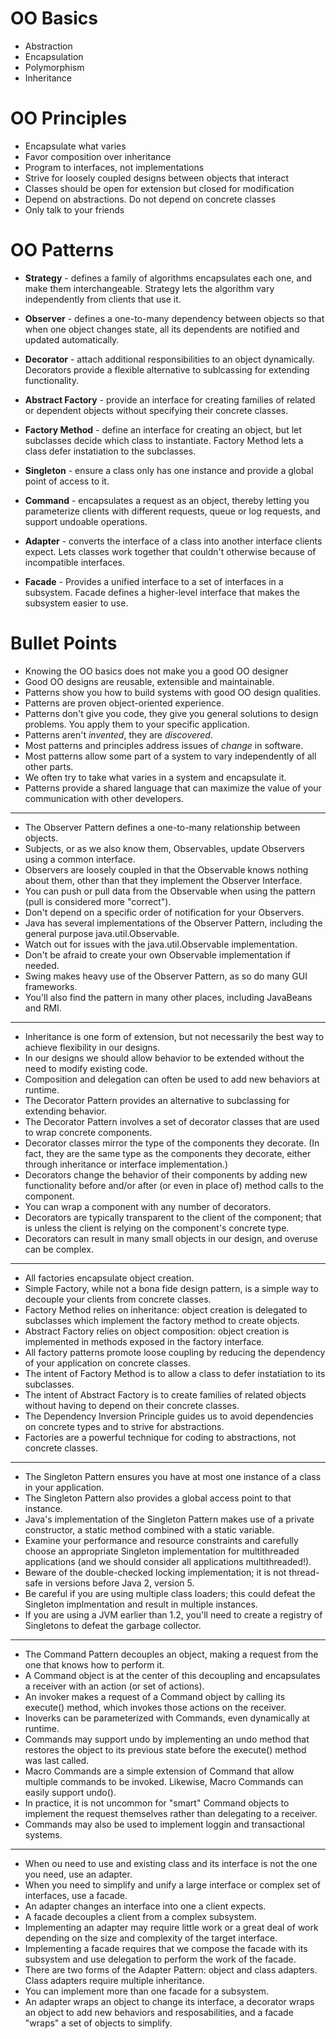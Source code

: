 OO Basics
=========

* Abstraction
* Encapsulation
* Polymorphism
* Inheritance

OO Principles
=============

* Encapsulate what varies
* Favor composition over inheritance
* Program to interfaces, not implementations
* Strive for loosely coupled designs between objects that interact
* Classes should be open for extension but closed for modification
* Depend on abstractions. Do not depend on concrete classes
* Only talk to your friends

OO Patterns
===========

* **Strategy** - defines a family of algorithms encapsulates each one, and make them interchangeable. Strategy lets the algorithm vary independently from clients that use it.

* **Observer** - defines a one-to-many dependency between objects so that when one object changes state, all its dependents are notified and updated automatically.

* **Decorator** - attach additional responsibilities to an object dynamically. Decorators provide a flexible alternative to sublcassing for extending functionality.

* **Abstract Factory** - provide an interface for creating families of related or dependent objects without specifying their concrete classes.

* **Factory Method** - define an interface for creating an object, but let subclasses decide which class to instantiate. Factory Method lets a class defer instatiation to the subclasses.

* **Singleton** - ensure a class only has one instance and provide a global point of access to it.

* **Command** - encapsulates a request as an object, thereby letting you parameterize clients with different requests, queue or log requests, and support undoable operations.

* **Adapter** - converts the interface of a class into another interface clients expect. Lets classes work together that couldn't otherwise because of incompatible interfaces.

* **Facade** - Provides a unified interface to a set of interfaces in a subsystem. Facade defines a higher-level interface that makes the subsystem easier to use.


Bullet Points
=============
* Knowing the OO basics does not make you a good OO designer
* Good OO designs are reusable, extensible and maintainable.
* Patterns show you how to build systems with good OO design qualities.
* Patterns are proven object-oriented experience.
* Patterns don't give you code, they give you general solutions to design problems. You apply them to your specific application.
* Patterns aren't *invented*, they are *discovered*.
* Most patterns and principles address issues of *change* in software.
* Most patterns allow some part of a system to vary independently of all other parts.
* We often try to take what varies in a system and encapsulate it.
* Patterns provide a shared language that can maximize the value of your communication with other developers.

---

* The Observer Pattern defines a one-to-many relationship between objects.
* Subjects, or as we also know them, Observables, update Observers using a common interface.
* Observers are loosely coupled in that the Observable knows nothing about them, other than that they implement the Observer Interface.
* You can push or pull data from the Observable when using the pattern (pull is considered more "correct").
* Don't depend on a specific order of notification for your Observers.
* Java has several implementations of the Observer Pattern, including the general purpose java.util.Observable.
* Watch out for issues with the java.util.Observable implementation.
* Don't be afraid to create your own Observable implementation if needed.
* Swing makes heavy use of the Observer Pattern, as so do many GUI frameworks.
* You'll also find the pattern in many other places, including JavaBeans and RMI.

---

* Inheritance is one form of extension, but not necessarily the best way to achieve flexibility in our designs.
* In our designs we should allow behavior to be extended without the need to modify existing code.
* Composition and delegation can often be used to add new behaviors at runtime.
* The Decorator Pattern provides an alternative to subclassing for extending behavior.
* The Decorator Pattern involves a set of decorator classes that are used to wrap concrete components.
* Decorator classes mirror the type of the components they decorate. (In fact, they are the same type as the components they decorate, either through inheritance or interface implementation.)
* Decorators change the behavior of their components by adding new functionality before and/or after (or even in place of) method calls to the component.
* You can wrap a component with any number of decorators.
* Decorators are typically transparent to the client of the component; that is unless the client is relying on the component's concrete type.
* Decorators can result in many small objects in our design, and overuse can be complex.

---

* All factories encapsulate object creation.
* Simple Factory, while not a bona fide design pattern, is a simple way to decouple your clients from concrete classes.
* Factory Method relies on inheritance: object creation is delegated to subclasses which implement the factory method to create objects.
* Abstract Factory relies on object composition: object creation is implemented in methods exposed in the factory interface.
* All factory patterns promote loose coupling by reducing the dependency of your application on concrete classes.
* The intent of Factory Method is to allow a class to defer instatiation to its subclasses.
* The intent of Abstract Factory is to create families of related objects without having to depend on their concrete classes.
* The Dependency Inversion Principle guides us to avoid dependencies on concrete types and to strive for abstractions.
* Factories are a powerful technique for coding to abstractions, not concrete classes.

---

* The Singleton Pattern ensures you have at most one instance of a class in your application.
* The Singleton Pattern also provides a global access point to that instance.
* Java's implementation of the Singleton Pattern makes use of a private constructor, a static method combined with a static variable.
* Examine your performance and resource constraints and carefully choose an appropriate Singleton implementation for multithreaded applications (and we should consider all applications multithreaded!).
* Beware of the double-checked locking implementation; it is not thread-safe in versions before Java 2, version 5.
* Be careful if you are using multiple class loaders; this could defeat the Singleton implmentation and result in multiple instances.
* If you are using a JVM earlier than 1.2, you'll need to create a registry of Singletons to defeat the garbage collector.

---

* The Command Pattern decouples an object, making a request from the one that knows how to perform it.
* A Command object is at the center of this decoupling and encapsulates a receiver with an action (or set of actions).
* An invoker makes a request of a Command object by calling its execute() method, which invokes those actions on the receiver.
* Inoverks can be parameterized with Commands, even dynamically at runtime.
* Commands may support undo by implementing an undo method that restores the object to its previous state before the execute() method was last called.
* Macro Commands are a simple extension of Command that allow multiple commands to be invoked. Likewise, Macro Commands can easily support undo().
* In practice, it is not uncommon for "smart" Command objects to implement the request themselves rather than delegating to a receiver.
* Commands may also be used to implement loggin and transactional systems.

---

* When ou need to use and existing class and its interface is not the one you need, use an adapter.
* When you need to simplify and unify a large interface or complex set of interfaces, use a facade.
* An adapter changes an interface into one a client expects.
* A facade decouples a client from a complex subsystem.
* Implementing an adapter may require little work or a great deal of work depending on the size and complexity of the target interface.
* Implementing a facade requires that we compose the facade with its subsystem and use delegation to perform the work of the facade.
* There are two forms of the Adapter Pattern: object and class adapters. Class adapters require multiple inheritance.
* You can implement more than one facade for a subsystem.
* An adapter wraps an object to change its interface, a decorator wraps an object to add new behaviors and resposabilities, and a facade "wraps" a set of objects to simplify.